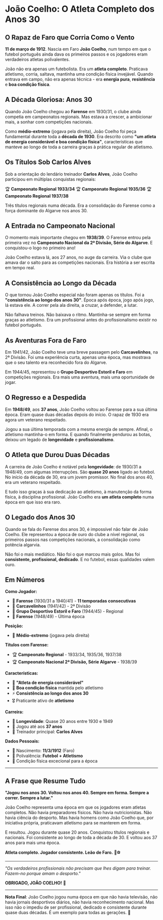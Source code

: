 # João Coelho: O Atleta Completo dos Anos 30

## O Rapaz de Faro que Corria Como o Vento

**11 de março de 1912**. Nascia em Faro **João Coelho**, num tempo em que o futebol português ainda dava os primeiros passos e os jogadores eram verdadeiros atletas polivalentes.

João não era apenas um futebolista. Era um **atleta completo**. Praticava atletismo, corria, saltava, mantinha uma condição física invejável. Quando entrava em campo, não era apenas técnica - era **energia pura**, **resistência** e **boa condição física**.

## A Década Gloriosa: Anos 30

Quando João Coelho chegou ao **Farense** em 1930/31, o clube ainda competia em campeonatos regionais. Mas estava a crescer, a ambicionar mais, a sonhar com competições nacionais.

Como **médio-extremo** (jogava pela direita), João Coelho foi peça fundamental durante toda a **década de 1930**. Era descrito como **"um atleta de energia considerável e boa condição física"**, características que manteve ao longo de toda a carreira graças à prática regular de atletismo.

## Os Títulos Sob Carlos Alves

Sob a orientação do lendário treinador **Carlos Alves**, João Coelho participou em múltiplas conquistas regionais:

🏆 **Campeonato Regional 1933/34**
🏆 **Campeonato Regional 1935/36**
🏆 **Campeonato Regional 1937/38**

Três títulos regionais numa década. Era a consolidação do Farense como a força dominante do Algarve nos anos 30.

## A Entrada no Campeonato Nacional

O momento mais importante chegou em **1938/39**. O Farense entrou pela primeira vez no **Campeonato Nacional da 2ª Divisão, Série do Algarve**. E conquistou-o logo no primeiro ano!

João Coelho estava lá, aos 27 anos, no auge da carreira. Via o clube que amava dar o salto para as competições nacionais. Era história a ser escrita em tempo real.

## A Consistência ao Longo da Década

O que tornou João Coelho especial não foram apenas os títulos. Foi a **"consistência ao longo dos anos 30"**. Época após época, jogo após jogo, lá estava ele. A correr pela ala direita, a cruzar, a defender, a lutar.

Não falhava treinos. Não baixava o ritmo. Mantinha-se sempre em forma graças ao atletismo. Era um profissional antes do profissionalismo existir no futebol português.

## As Aventuras Fora de Faro

Em 1941/42, João Coelho teve uma breve passagem pelo **Carcavelinhos**, na 2ª Divisão. Foi uma experiência curta, apenas uma época, mas mostrava que o seu talento era reconhecido fora do Algarve.

Em 1944/45, representou o **Grupo Desportivo Estoril e Faro** em competições regionais. Era mais uma aventura, mais uma oportunidade de jogar.

## O Regresso e a Despedida

Em **1948/49**, aos **37 anos**, João Coelho voltou ao Farense para a sua última época. Eram quase duas décadas depois do início. O rapaz de 1930 era agora um veterano respeitado.

Jogou a sua última temporada com a mesma energia de sempre. Afinal, o atletismo mantinha-o em forma. E quando finalmente pendurou as botas, deixou um legado de **longevidade** e **profissionalismo**.

## O Atleta que Durou Duas Décadas

A carreira de João Coelho é notável pela **longevidade**: de 1930/31 a 1948/49, com algumas interrupções. São **quase 20 anos** ligado ao futebol. No início da década de 30, era um jovem promissor. No final dos anos 40, era um veterano respeitado.

E tudo isso graças à sua dedicação ao atletismo, à manutenção da forma física, à disciplina profissional. João Coelho era **um atleta completo** numa época em que isso era raro.

## O Legado dos Anos 30

Quando se fala do Farense dos anos 30, é impossível não falar de João Coelho. Ele representou a época de ouro do clube a nível regional, os primeiros passos nas competições nacionais, a consolidação como potência algarvia.

Não foi o mais mediático. Não foi o que marcou mais golos. Mas foi **consistente, profissional, dedicado**. E no futebol, essas qualidades valem ouro.

## Em Números

**Como Jogador:**
- 🎽 **Farense** (1930/31 a 1940/41) - **11 temporadas consecutivas**
- 🎽 **Carcavelinhos** (1941/42) - 2ª Divisão
- 🎽 **Grupo Desportivo Estoril e Faro** (1944/45) - Regional
- 🎽 **Farense** (1948/49) - Última época

**Posição:**
- 🏃 **Médio-extremo** (jogava pela direita)

**Títulos com Farense:**
- 🏆 **Campeonato Regional** - 1933/34, 1935/36, 1937/38
- 🏆 **Campeonato Nacional 2ª Divisão, Série Algarve** - 1938/39

**Características:**
- 💪 **"Atleta de energia considerável"**
- 🏃 **Boa condição física** mantida pelo atletismo
- ⚡ **Consistência ao longo dos anos 30**
- 🎖️ Praticante ativo de **atletismo**

**Carreira:**
- 📅 **Longevidade**: Quase 20 anos entre 1930 e 1949
- 🎂 Jogou até aos **37 anos**
- 🎯 Treinador principal: **Carlos Alves**

**Dados Pessoais:**
- 📅 Nascimento: **11/3/1912** (Faro)
- 🏃 Polivalência: **Futebol + Atletismo**
- 💪 Condição física excecional para a época

---

## A Frase que Resume Tudo

**"Jogou nos anos 30. Voltou nos anos 40. Sempre em forma. Sempre a correr. Sempre a lutar."**

João Coelho representa uma época em que os jogadores eram atletas completos. Não havia preparadores físicos. Não havia nutricionistas. Não havia ciência do desporto. Mas havia homens como João Coelho que, por iniciativa própria, praticavam atletismo para se manterem em forma.

E resultou. Jogou durante quase 20 anos. Conquistou títulos regionais e nacionais. Foi consistente ao longo de toda a década de 30. E voltou aos 37 anos para mais uma época.

**Atleta completo. Jogador consistente. Leão de Faro.** 🦁⚽

---

*"Os verdadeiros profissionais não precisam que lhes digam para treinar. Fazem-no porque amam o desporto."*

**OBRIGADO, JOÃO COELHO!** 🙏

---

**Nota Final**: João Coelho jogou numa época em que não havia televisão, não havia jornais desportivos diários, não havia reconhecimento nacional. Mas isso não o impediu de ser profissional, dedicado e consistente durante quase duas décadas. É um exemplo para todas as gerações. 🦁
